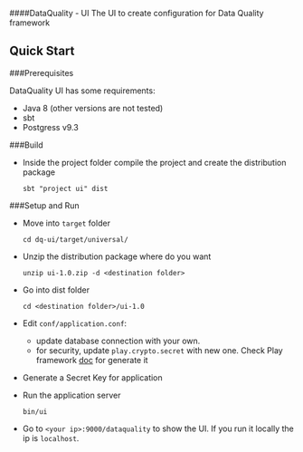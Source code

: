 ####DataQuality - UI
The UI to create configuration for Data Quality framework 


## Quick Start
###Prerequisites

DataQuality UI has some requirements:

- Java 8 (other versions are not tested)
- sbt
- Postgress v9.3

###Build

- Inside the project folder compile the project and create the distribution package

  `sbt "project ui" dist`


###Setup and Run

- Move into `target` folder

  `cd dq-ui/target/universal/`

- Unzip the distribution package where do you want

  `unzip ui-1.0.zip -d <destination folder>`

- Go into dist folder
  
  `cd <destination folder>/ui-1.0`
  
-  Edit `conf/application.conf`:
    - update database connection with your own.
    - for security, update `play.crypto.secret` with new one. 
    Check Play framework [doc](https://playframework.com/documentation/2.5.x/ApplicationSecret) for generate it
     
- Generate a Secret Key for application

- Run the application server

  `bin/ui`

- Go to `<your ip>:9000/dataquality` to show the UI. If you run it locally the ip is `localhost`.
